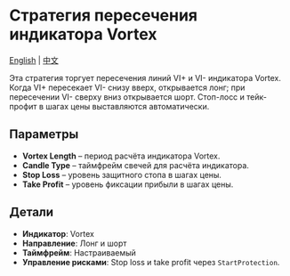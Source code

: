 # Стратегия пересечения индикатора Vortex
[English](README.md) | [中文](README_cn.md)

Эта стратегия торгует пересечения линий VI+ и VI- индикатора Vortex.
Когда VI+ пересекает VI- снизу вверх, открывается лонг; при пересечении VI- сверху вниз открывается шорт.
Стоп-лосс и тейк-профит в шагах цены выставляются автоматически.

## Параметры

- **Vortex Length** – период расчёта индикатора Vortex.
- **Candle Type** – таймфрейм свечей для расчёта индикатора.
- **Stop Loss** – уровень защитного стопа в шагах цены.
- **Take Profit** – уровень фиксации прибыли в шагах цены.

## Детали

- **Индикатор**: Vortex
- **Направление**: Лонг и шорт
- **Таймфрейм**: Настраиваемый
- **Управление рисками**: Stop loss и take profit через `StartProtection`.
